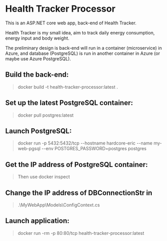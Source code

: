 # Health Tracker Processor

This is an ASP.NET core web app, back-end of Health Tracker.

Health Tracker is my small idea, aim to track daily energy consumption, energy input and body weight.

The preliminary design is back-end will run in a container (microservice) in Azure, and database (PostgreSQL) is run in another container in Azure (or maybe use Azure PostgreSQL).

## Build the back-end: 

> docker build -t health-tracker-processor:latest .

## Set up the  latest PostgreSQL container: 

> docker pull postgres:latest

## Launch PostgreSQL: 

> docker run -p 5432:5432/tcp --hostname hardcore-eric --name my-web-pgsql --env POSTGRES_PASSWORD=postgres postgres

## Get the IP address of PostgreSQL container:

> Then use docker inspect <CONTAINERID>

## Change the IP address of DBConnectionStr in

> .\MyWebApp\Models\ConfigContext.cs

## Launch application: 

> docker run -rm -p 80:80/tcp health-tracker-processor:latest
